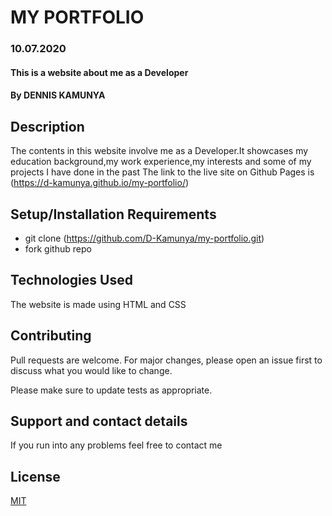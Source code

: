 # MY PORTFOLIO
### 10.07.2020
#### This is a website about me as a Developer    
#### By **DENNIS KAMUNYA**
## Description
The contents in this website involve me as a Developer.It showcases my education background,my work experience,my interests and some of my projects I have done in the past 
The link to the live site on Github Pages is (https://d-kamunya.github.io/my-portfolio/)
## Setup/Installation Requirements
* git clone (https://github.com/D-Kamunya/my-portfolio.git)
* fork github repo
## Technologies Used
The website is made using HTML and CSS
## Contributing
Pull requests are welcome. For major changes, please open an issue first to discuss what you would like to change.

Please make sure to update tests as appropriate. 
## Support and contact details
If you run into any problems feel free to contact me
## License
[MIT](https://choosealicense.com/licenses/mit/)

  